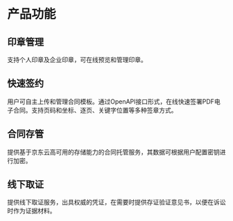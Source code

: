 # 产品功能

## 印章管理

支持个人印章及企业印章，可在线预览和管理印章。

## 快速签约

用户可自主上传和管理合同模板。通过OpenAPI接口形式，在线快速签署PDF电子合同。支持页码和坐标、逐页、关键字位置等多种签章方式。

## 合同存管

提供基于京东云高可用的存储能力的合同托管服务，其数据可根据用户配置密钥进行加密。

## 线下取证

提供线下取证服务，出具权威的凭证，在需要时提供存证验证意见书，以便在诉讼时作为证据材料。

